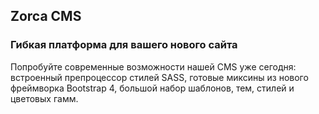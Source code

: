 ## Zorca CMS
### Гибкая платформа для вашего нового сайта
Попробуйте современные возможности нашей CMS уже сегодня:
встроенный препроцессор стилей SASS, готовые миксины из нового фреймворка Bootstrap 4,
большой набор шаблонов, тем, стилей и цветовых гамм.